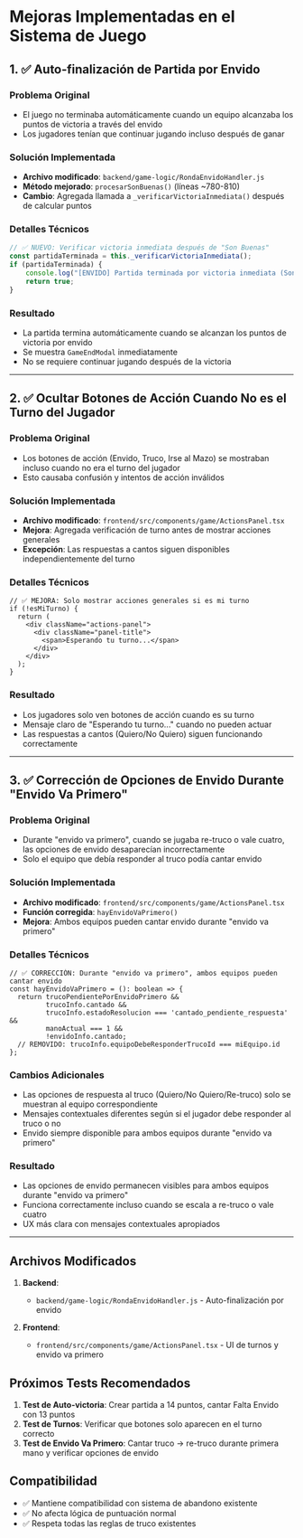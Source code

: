 # Mejoras Implementadas en el Sistema de Juego

## 1. ✅ Auto-finalización de Partida por Envido

### Problema Original
- El juego no terminaba automáticamente cuando un equipo alcanzaba los puntos de victoria a través del envido
- Los jugadores tenían que continuar jugando incluso después de ganar

### Solución Implementada
- **Archivo modificado**: `backend/game-logic/RondaEnvidoHandler.js`
- **Método mejorado**: `procesarSonBuenas()` (líneas ~780-810)
- **Cambio**: Agregada llamada a `_verificarVictoriaInmediata()` después de calcular puntos

### Detalles Técnicos
```javascript
// ✅ NUEVO: Verificar victoria inmediata después de "Son Buenas"
const partidaTerminada = this._verificarVictoriaInmediata();
if (partidaTerminada) {
    console.log("[ENVIDO] Partida terminada por victoria inmediata (Son Buenas) - no restaurar turno");
    return true;
}
```

### Resultado
- La partida termina automáticamente cuando se alcanzan los puntos de victoria por envido
- Se muestra `GameEndModal` inmediatamente
- No se requiere continuar jugando después de la victoria

---

## 2. ✅ Ocultar Botones de Acción Cuando No es el Turno del Jugador

### Problema Original
- Los botones de acción (Envido, Truco, Irse al Mazo) se mostraban incluso cuando no era el turno del jugador
- Esto causaba confusión y intentos de acción inválidos

### Solución Implementada
- **Archivo modificado**: `frontend/src/components/game/ActionsPanel.tsx`
- **Mejora**: Agregada verificación de turno antes de mostrar acciones generales
- **Excepción**: Las respuestas a cantos siguen disponibles independientemente del turno

### Detalles Técnicos
```tsx
// ✅ MEJORA: Solo mostrar acciones generales si es mi turno
if (!esMiTurno) {
  return (
    <div className="actions-panel">
      <div className="panel-title">
        <span>Esperando tu turno...</span>
      </div>
    </div>
  );
}
```

### Resultado
- Los jugadores solo ven botones de acción cuando es su turno
- Mensaje claro de "Esperando tu turno..." cuando no pueden actuar
- Las respuestas a cantos (Quiero/No Quiero) siguen funcionando correctamente

---

## 3. ✅ Corrección de Opciones de Envido Durante "Envido Va Primero"

### Problema Original
- Durante "envido va primero", cuando se jugaba re-truco o vale cuatro, las opciones de envido desaparecían incorrectamente
- Solo el equipo que debía responder al truco podía cantar envido

### Solución Implementada
- **Archivo modificado**: `frontend/src/components/game/ActionsPanel.tsx`
- **Función corregida**: `hayEnvidoVaPrimero()`
- **Mejora**: Ambos equipos pueden cantar envido durante "envido va primero"

### Detalles Técnicos
```tsx
// ✅ CORRECCIÓN: Durante "envido va primero", ambos equipos pueden cantar envido
const hayEnvidoVaPrimero = (): boolean => {
  return trucoPendientePorEnvidoPrimero && 
         trucoInfo.cantado && 
         trucoInfo.estadoResolucion === 'cantado_pendiente_respuesta' &&
         manoActual === 1 &&
         !envidoInfo.cantado;
  // REMOVIDO: trucoInfo.equipoDebeResponderTrucoId === miEquipo.id
};
```

### Cambios Adicionales
- Las opciones de respuesta al truco (Quiero/No Quiero/Re-truco) solo se muestran al equipo correspondiente
- Mensajes contextuales diferentes según si el jugador debe responder al truco o no
- Envido siempre disponible para ambos equipos durante "envido va primero"

### Resultado
- Las opciones de envido permanecen visibles para ambos equipos durante "envido va primero"
- Funciona correctamente incluso cuando se escala a re-truco o vale cuatro
- UX más clara con mensajes contextuales apropiados

---

## Archivos Modificados

1. **Backend**:
   - `backend/game-logic/RondaEnvidoHandler.js` - Auto-finalización por envido

2. **Frontend**:
   - `frontend/src/components/game/ActionsPanel.tsx` - UI de turnos y envido va primero

## Próximos Tests Recomendados

1. **Test de Auto-victoria**: Crear partida a 14 puntos, cantar Falta Envido con 13 puntos
2. **Test de Turnos**: Verificar que botones solo aparecen en el turno correcto
3. **Test de Envido Va Primero**: Cantar truco → re-truco durante primera mano y verificar opciones de envido

## Compatibilidad

- ✅ Mantiene compatibilidad con sistema de abandono existente
- ✅ No afecta lógica de puntuación normal
- ✅ Respeta todas las reglas de truco existentes
